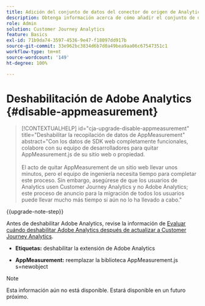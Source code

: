 ```yaml
---
title: Adición del conjunto de datos del conector de origen de Analytics a la conexión
description: Obtenga información acerca de cómo añadir el conjunto de datos del conector de origen de Analytics a la conexión
role: Admin
solution: Customer Journey Analytics
feature: Basics
exl-id: 71b9da74-3597-4536-9e47-f18097dd917b
source-git-commit: 33e962bc3834d6b7d0a49bea9aa06c67547351c1
workflow-type: tm+mt
source-wordcount: '149'
ht-degree: 100%

---
```


# Deshabilitación de Adobe Analytics {#disable-appmeasurement}

<!-- markdownlint-disable MD034 -->

>[!CONTEXTUALHELP]
>id="cja-upgrade-disable-appmeasurement"
>title="Deshabilitar la recopilación de datos de AppMeasurement"
>abstract="Con los datos de SDK web completamente funcionales, colabore con su equipo de desarrolladores para quitar AppMeasurement.js de su sitio web o propiedad.<br><br>El acto de quitar AppMeasurement de un sitio web llevar unos minutos, pero el equipo de ingeniería necesita tiempo para completar este proceso. Sin embargo, asegúrese de que los usuarios de Analytics usen Customer Journey Analytics y no Adobe Analytics; este proceso de anuncio para la migración de todos los usuarios puede llevar mucho más tiempo si aún no lo ha llevado a cabo."

<!-- markdownlint-enable MD034 -->

{{upgrade-note-step}}

Antes de deshabilitar Adobe Analytics, revise la información de [Evaluar cuándo deshabilitar Adobe Analytics después de actualizar a Customer Journey Analytics](/help/getting-started/cja-upgrade/cja-upgrade-fully-move.md).

* **Etiquetas:** deshabilitar la extensión de Adobe Analytics

* **AppMeasurement:** reemplazar la biblioteca AppMeasurement.js s=newobject

>[!NOTE]
>
>Esta información aún no está disponible. Estará disponible en un futuro próximo.

